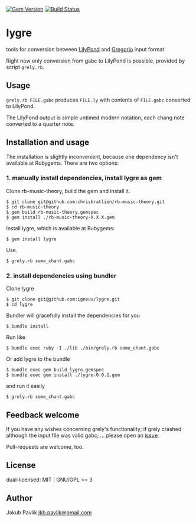 [![Gem Version](https://badge.fury.io/rb/lygre.svg)](http://badge.fury.io/rb/lygre)
[![Build Status](https://travis-ci.org/igneus/lygre.svg)](https://travis-ci.org/igneus/lygre)

# lygre

tools for conversion between
[LilyPond](http://lilypond.org)
and
[Gregorio](http://home.gna.org/gregorio/gregoriotex/)
input format.

Right now only conversion from gabc to LilyPond is possible,
provided by script `grely.rb`.

## Usage

`grely.rb FILE.gabc` produces `FILE.ly` with contents of `FILE.gabc`
converted to LilyPond.

The LilyPond output is simple untimed modern notation,
each chang note converted to a quarter note.

## Installation and usage

The installation is slightly inconvenient, because one dependency
isn't available at Rubygems. There are two options:

### 1. manually install dependencies, install lygre as gem

Clone rb-music-theory, build the gem and install it.

    $ git clone git@github.com:chrisbratlien/rb-music-theory.git
    $ cd rb-music-theory
    $ gem build rb-music-theory.gemspec
    $ gem install ./rb-music-theory-X.X.X.gem

Install lygre, which is available at Rubygems:

    $ gem install lygre

Use.

    $ grely.rb some_chant.gabc


### 2. install dependencies using bundler

Clone lygre

    $ git clone git@github.com:igneus/lygre.git
    $ cd lygre

Bundler will gracefully install the dependencies for you

    $ bundle install

Run like

    $ bundle exec ruby -I ./lib ./bin/grely.rb some_chant.gabc

Or add lygre to the bundle

    $ bundle exec gem build lygre.gemspec
    $ bundle exec gem install ./lygre-0.0.1.gem

and run it easily

    $ grely.rb some_chant.gabc

## Feedback welcome

If you have any wishes concerning grely's functionality;
if grely crashed although the input file was valid gabc; ...
please open an [issue](https://github.com/igneus/lygre/issues).

Pull-requests are welcome, too.

## License

dual-licensed: MIT | GNU/GPL >= 3

## Author

Jakub Pavlík jkb.pavlik@gmail.com
